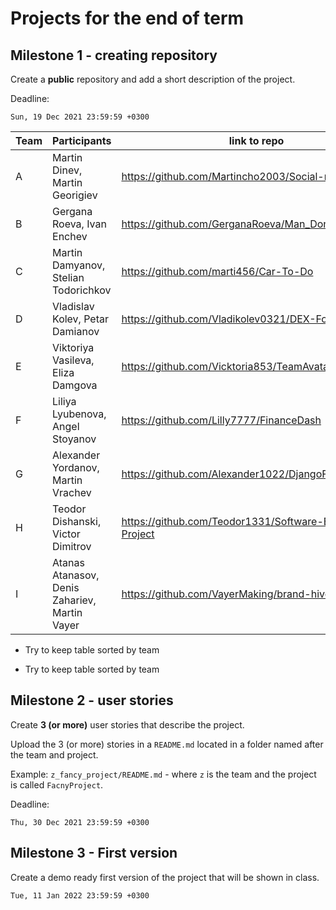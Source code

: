 # Projects for the end of term

## Milestone 1 - creating repository

Create a **public** repository and add a short description of the project.

Deadline:

```
Sun, 19 Dec 2021 23:59:59 +0300
```
| Team | Participants | link to repo |
|------|--------------|--------------|
| A | Martin Dinev, Martin Georigiev | https://github.com/Martincho2003/Social-network |
| B | Gergana Roeva, Ivan Enchev | https://github.com/GerganaRoeva/Man_Don-t_Be_Mad |
| C | Martin Damyanov, Stelian Todorichkov | https://github.com/marti456/Car-To-Do |
| D | Vladislav Kolev, Petar Damianov | https://github.com/Vladikolev0321/DEX-For-NFT |
| E | Viktoriya Vasileva, Eliza Damgova | https://github.com/Vicktoria853/TeamAvatar_Unity_game |
| F | Liliya Lyubenova, Angel Stoyanov | https://github.com/Lilly7777/FinanceDash |
| G | Alexander Yordanov, Martin Vrachev | https://github.com/Alexander1022/DjangoForum |
| H | Teodor Dishanski, Victor Dimitrov | https://github.com/Teodor1331/Software-Engineering-Project |
| I | Atanas Atanasov, Denis Zahariev, Martin Vayer | https://github.com/VayerMaking/brand-hive |


* Try to keep table sorted by team

- Try to keep table sorted by team

## Milestone 2 - user stories

Create **3 (or more)** user stories that describe the project.

Upload the 3 (or more) stories in a `README.md` located in a folder named after the team and project. 

Example: `z_fancy_project/README.md` - where `z` is the team and the project is called `FacnyProject`.

Deadline:

```
Thu, 30 Dec 2021 23:59:59 +0300
```

## Milestone 3 - First version

Create a demo ready first version of the project that will be shown in class.


```
Tue, 11 Jan 2022 23:59:59 +0300
```
